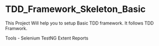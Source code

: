 # TDD_Framework_Skeleton_Basic

This Project Will help you to setup Basic TDD framework.
It follows TDD Framwork.

Tools -
Selenium
TestNG
Extent Reports
